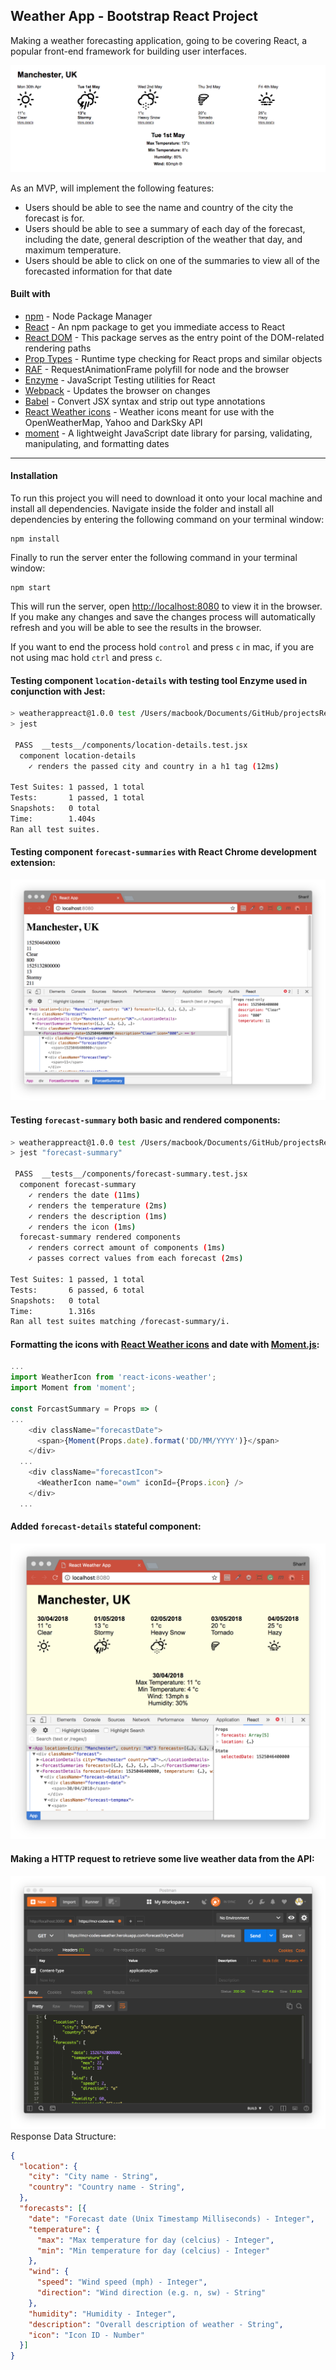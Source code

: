 ## Weather App - Bootstrap React Project
Making a weather forecasting application, going to be covering React, a popular front-end framework for building user interfaces.

![App](./img/app.png "Weather App")

As an MVP, will implement the following features:
* Users should be able to see the name and country of the city the forecast is for.
* Users should be able to see a summary of each day of the forecast, including the date, general description of the weather that day, and maximum temperature.
* Users should be able to click on one of the summaries to view all of the forecasted information for that date

#### Built with
* [npm](https://www.npmjs.com/) - Node Package Manager
* [React](https://www.npmjs.com/package/react) - An npm package to get you immediate access to React
* [React DOM](https://www.npmjs.com/package/react-dom) - This package serves as the entry point of the DOM-related rendering paths
* [Prop Types](https://www.npmjs.com/package/prop-types) - Runtime type checking for React props and similar objects
* [RAF](https://www.npmjs.com/package/raf) - RequestAnimationFrame polyfill for node and the browser
* [Enzyme](https://www.npmjs.com/package/react-test-renderer) - JavaScript Testing utilities for React
* [Webpack](https://www.npmjs.com/package/webpack-dev-server) - Updates the browser on changes
* [Babel](https://babeljs.io/) - Convert JSX syntax and strip out type annotations
* [React Weather icons](https://www.npmjs.com/package/react-icons-weather) - Weather icons meant for use with the OpenWeatherMap, Yahoo and DarkSky API
* [moment](http://momentjs.com/docs/) - A lightweight JavaScript date library for parsing, validating, manipulating, and formatting dates

---
#### Installation
To run this project you will need to download it onto your local machine and install all dependencies.
Navigate inside the folder and install all dependencies by entering the following command on your terminal window:
```
npm install
```
Finally to run the server enter the following command in your terminal window:
```
npm start
```
This will run the server, open [http://localhost:8080](http://localhost:8080) to view it in the browser. If you make any changes and save the changes process will automatically refresh and you will be able to see the results in the browser.

If you want to end the process hold `control` and press `c` in mac, if you are not using mac hold `ctrl` and press `c`.

#### Testing component `location-details` with testing tool Enzyme used in conjunction with Jest:
```bash
> weatherappreact@1.0.0 test /Users/macbook/Documents/GitHub/projectsReact/weatherApp
> jest

 PASS  __tests__/components/location-details.test.jsx
  component location-details
    ✓ renders the passed city and country in a h1 tag (12ms)

Test Suites: 1 passed, 1 total
Tests:       1 passed, 1 total
Snapshots:   0 total
Time:        1.404s
Ran all test suites.
```
#### Testing component `forecast-summaries` with React Chrome development extension:
![App](./img/weatherAppForecastSummary.png "Weather App")

#### Testing `forecast-summary` both basic and rendered components:
```bash
> weatherappreact@1.0.0 test /Users/macbook/Documents/GitHub/projectsReact/weatherApp
> jest "forecast-summary"

 PASS  __tests__/components/forecast-summary.test.jsx
  component forecast-summary
    ✓ renders the date (11ms)
    ✓ renders the temperature (2ms)
    ✓ renders the description (1ms)
    ✓ renders the icon (1ms)
  forecast-summary rendered components
    ✓ renders correct amount of components (1ms)
    ✓ passes correct values from each forecast (2ms)

Test Suites: 1 passed, 1 total
Tests:       6 passed, 6 total
Snapshots:   0 total
Time:        1.316s
Ran all test suites matching /forecast-summary/i.
```
#### Formatting the icons with [React Weather icons](https://www.npmjs.com/package/react-icons-weather) and date with [Moment.js](http://momentjs.com/docs/):
```js
...
import WeatherIcon from 'react-icons-weather';
import Moment from 'moment';

const ForcastSummary = Props => (
...
    <div className="forecastDate">
      <span>{Moment(Props.date).format('DD/MM/YYYY')}</span>
    </div>
  ...
    <div className="forecastIcon">
      <WeatherIcon name="owm" iconId={Props.icon} />
    </div>
  ...
```
#### Added `forecast-details` stateful component:
![App](./img/weatherForecastDetails.png "Detailed Weather App")

#### Making a HTTP request to retrieve some live weather data from the API:
![App](./img/fetchingExternalData.png "Fetching External Data")
Response Data Structure:
```json
{
  "location": {
    "city": "City name - String",
    "country": "Country name - String",
  },
  "forecasts": [{
    "date": "Forecast date (Unix Timestamp Milliseconds) - Integer",
    "temperature": {
      "max": "Max temperature for day (celcius) - Integer",
      "min": "Min temperature for day (celcius) - Integer"
    },
    "wind": {
      "speed": "Wind speed (mph) - Integer",
      "direction": "Wind direction (e.g. n, sw) - String"
    },
    "humidity": "Humidity - Integer",
    "description": "Overall description of weather - String",
    "icon": "Icon ID - Number"
  }]
}
```
